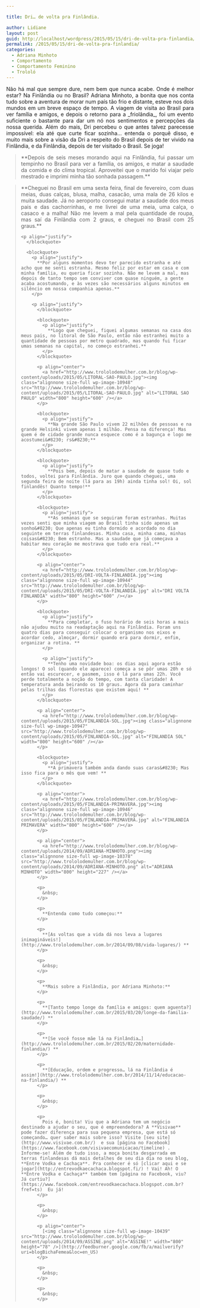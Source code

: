 ```yaml
---

title: Dri… de volta pra Finlândia.

author: Lidiane
layout: post
guid: http://localhost/wordpress/2015/05/15/dri-de-volta-pra-finlandia/
permalink: /2015/05/15/dri-de-volta-pra-finlandia/
categories:
  - Adriana Minhoto
  - Comportamento
  - Comportamento Feminino
  - Trololó
---
```

<p align="justify">
  Não há mal que sempre dure, nem bem que nunca acabe. Onde é melhor estar? Na Finlândia ou no Brasil? Adriana Minhoto, a bonita que nos conta tudo sobre a aventura de morar num país tão frio e distante, esteve nos dois mundos em um breve espaço de tempo. A viagem de visita ao Brasil para ver família e amigos, e depois o retorno para a _friolândia_, foi um evento suficiente o bastante para dar um nó nos sentimentos e percepções da nossa querida. Além do mais, Dri percebeu o que antes talvez parecesse impossível: ela até que curte ficar sozinha… entenda o porquê disso, e muito mais sobre a visão da Dri a respeito do Brasil depois de ter vivido na Finlândia, e da Finlândia, depois de ter visitado o Brasil. Se joga!
</p>

> <p align="justify">
>   **Depois de seis meses morando aqui na Finlândia, fui passar um tempinho no Brasil para ver a família, os amigos, e matar a saudade da comida e do clima tropical. Aproveitei que o marido foi viajar pelo mestrado e imprimi minha tão sonhada passagem.**
> </p>
> 
> <p align="justify">
>   </blockquote> 
>   
>   <blockquote>
>     <p align="justify">
>       **Cheguei no Brasil em uma sexta feira, final de fevereiro, com duas meias, duas calças, blusa, malha, casacão, uma mala de 26 kilos e muita saudade. Já no aeroporto consegui matar a saudade dos meus pais e das cachorrinhas, e me livrei de uma meia, uma calça, o casaco e a malha! Não me levem a mal pela quantidade de roupa, mas saí da Finlândia com 2 graus, e cheguei no Brasil com 25 graus.**
>     </p>
>     
>     <p align="justify">
>       </blockquote> 
>       
>       <blockquote>
>         <p align="justify">
>           **Por alguns momentos devo ter parecido estranha e até acho que me senti estranha. Mesmo feliz por estar em casa e com minha família, eu queria ficar sozinha. Não me levem a mal, mas depois de tanto tempo sem conviver com quase ninguém, a gente acaba acostumando, e às vezes são necessários alguns minutos em silêncio em nossa companhia apenas.**
>         </p>
>         
>         <p align="justify">
>           </blockquote> 
>           
>           <blockquote>
>             <p align="justify">
>               **Logo que cheguei, fiquei algumas semanas na casa dos meus pais, no litoral de São Paulo, então não estranhei muito a quantidade de pessoas por metro quadrado, mas quando fui ficar umas semanas na capital, no começo estranhei.**
>             </p>
>           </blockquote>
>           
>           <p align="center">
>             <a href="http://www.trololodemulher.com.br/blog/wp-content/uploads/2015/05/LITORAL-SAO-PAULO.jpg"><img class="alignnone size-full wp-image-10948" src="http://www.trololodemulher.com.br/blog/wp-content/uploads/2015/05/LITORAL-SAO-PAULO.jpg" alt="LITORAL SAO PAULO" width="800" height="600" /></a>
>           </p>
>           
>           <blockquote>
>             <p align="justify">
>               **Na grande São Paulo vivem 22 milhões de pessoas e na grande Helsinki vivem apenas 1 milhão. Pensa na diferença! Mas quem é de cidade grande nunca esquece como é a bagunça e logo me acostumei&#8230; rs&#8230;**
>             </p>
>           </blockquote>
>           
>           <blockquote>
>             <p align="justify">
>               **Pois bem, depois de matar a saudade de quase tudo e todos, voltei para Finlândia. Juro que quando cheguei, uma segunda feira de noite (lá para as 19h) ainda tinha sol! Oi, sol finlandês! Quanto tempo!**
>             </p>
>           </blockquote>
>           
>           <blockquote>
>             <p align="justify">
>               **As semanas que se seguiram foram estranhas. Muitas vezes senti que minha viagem ao Brasil tinha sido apenas um sonho&#8230; Que apenas eu tinha dormido e acordado no dia seguinte em terras finlandesas. Minha casa, minha cama, minhas coisas&#8230; Bem estranho. Mas a saudade que já começava a habitar meu coração me mostrava que tudo era real.**
>             </p>
>           </blockquote>
>           
>           <p align="center">
>             <a href="http://www.trololodemulher.com.br/blog/wp-content/uploads/2015/05/DRI-VOLTA-FINLANDIA.jpg"><img class="alignnone size-full wp-image-10944" src="http://www.trololodemulher.com.br/blog/wp-content/uploads/2015/05/DRI-VOLTA-FINLANDIA.jpg" alt="DRI VOLTA FINLANDIA" width="800" height="600" /></a>
>           </p>
>           
>           <blockquote>
>             <p align="justify">
>               **Para completar, o fuso horário de seis horas a mais não ajudou muito na readaptação aqui na Finlândia. Foram uns quatro dias para conseguir colocar o organismo nos eixos e acordar cedo, almoçar, dormir quando era para dormir, enfim, organizar a rotina. **
>             </p>
>             
>             <p align="justify">
>               **Tenho uma novidade boa: os dias aqui agora estão longos! O sol (quando ele aparece) começa a se pôr umas 20h e só então vai escurecer, e pasmem, isso é lá para umas 22h. Você perde totalmente a noção do tempo, com tanta claridade! A temperatura anda beirando os 10 graus. Agora dá para caminhar pelas trilhas das florestas que existem aqui! **
>             </p>
>           </blockquote>
>           
>           <p align="center">
>             <a href="http://www.trololodemulher.com.br/blog/wp-content/uploads/2015/05/FINLANDIA-SOL.jpg"><img class="alignnone size-full wp-image-10947" src="http://www.trololodemulher.com.br/blog/wp-content/uploads/2015/05/FINLANDIA-SOL.jpg" alt="FINLANDIA SOL" width="800" height="600" /></a>
>           </p>
>           
>           <blockquote>
>             <p align="justify">
>               **A primavera também anda dando suas caras&#8230; Mas isso fica para o mês que vem! **
>             </p>
>           </blockquote>
>           
>           <p align="center">
>             <a href="http://www.trololodemulher.com.br/blog/wp-content/uploads/2015/05/FINLANDIA-PRIMAVERA.jpg"><img class="alignnone size-full wp-image-10946" src="http://www.trololodemulher.com.br/blog/wp-content/uploads/2015/05/FINLANDIA-PRIMAVERA.jpg" alt="FINLANDIA PRIMAVERA" width="800" height="600" /></a>
>           </p>
>           
>           <p align="center">
>             <a href="http://www.trololodemulher.com.br/blog/wp-content/uploads/2014/09/ADRIANA-MINHOTO.png"><img class="alignnone size-full wp-image-10378" src="http://www.trololodemulher.com.br/blog/wp-content/uploads/2014/09/ADRIANA-MINHOTO.png" alt="ADRIANA MINHOTO" width="800" height="227" /></a>
>           </p>
>           
>           <p>
>             &nbsp;
>           </p>
>           
>           <p>
>             **Entenda como tudo começou:**
>           </p>
>           
>           <p>
>             **[As voltas que a vida dá nos leva a lugares inimagináveis!](http://www.trololodemulher.com.br/2014/09/08/vida-lugares/) **
>           </p>
>           
>           <p>
>             &nbsp;
>           </p>
>           
>           <p>
>             **Mais sobre a Finlândia, por Adriana Minhoto:**
>           </p>
>           
>           <p>
>             **[Tanto tempo longe da família e amigos: quem aguenta?](http://www.trololodemulher.com.br/2015/03/20/longe-da-familia-saudade/) **
>           </p>
>           
>           <p>
>             **[Se você fosse mãe lá na Finlândia…](http://www.trololodemulher.com.br/2015/02/20/maternidade-finlandia/) **
>           </p>
>           
>           <p>
>             **[Educação, ordem e progresso… lá na Finlândia é assim!](http://www.trololodemulher.com.br/2014/11/14/educacao-na-finlandia/) **
>           </p>
>           
>           <p>
>             &nbsp;
>           </p>
>           
>           <p>
>             Pois é, bonita! Viu que a Adriana tem um negócio destinado a ajudar o seu, que é empreendedora? A **Visivae** pode fazer diferença para sua pequena empresa, que está só começando… quer saber mais sobre isso? Visite [seu site](http://www.visivae.com.br/)  e sua [página no Facebook](https://www.facebook.com/visivaecomunicacao/timeline) . Informe-se! Além de tudo isso, a moça bonita desgarrada em terras finlandesas dá mais detalhes de seu dia dia no seu blog, **Entre Vodka e Cachaça**. Pra conhecer é só [clicar aqui e se jogar](http://entrevodkaecachaca.blogspot.fi/) ! Vai! Ah! O **Entre Vodka e Cachaça** também tem [página no Facebook, viu? Já curtiu?](https://www.facebook.com/entrevodkaecachaca.blogspot.com.br?fref=ts)  Eu já!
>           </p>
>           
>           <p>
>             &nbsp;
>           </p>
>           
>           <p align="center">
>             [<img class="alignnone size-full wp-image-10439" src="http://www.trololodemulher.com.br/blog/wp-content/uploads/2014/09/ASSINE.png" alt="ASSINE!" width="800" height="78" />](http://feedburner.google.com/fb/a/mailverify?uri=blogBichaFemea&loc=en_US) 
>           </p>
>           
>           <p>
>             &nbsp;
>           </p>
>           
>           <p>
>             &nbsp;
>           </p>